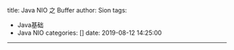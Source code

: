 title: Java NIO 之 Buffer
author: Sion
tags:
  - Java基础
  - Java NIO
categories: []
date: 2019-08-12 14:25:00
---
